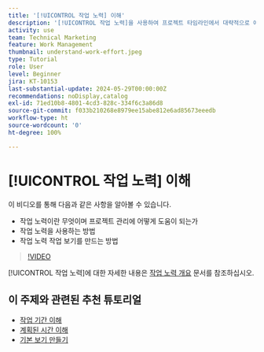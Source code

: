 ```yaml
---
title: '[!UICONTROL 작업 노력] 이해'
description: '[!UICONTROL 작업 노력]을 사용하여 프로젝트 타임라인에서 대략적으로 예측된 시간을 파악할 수 있는 방법에 대해 알아봅니다.'
activity: use
team: Technical Marketing
feature: Work Management
thumbnail: understand-work-effort.jpeg
type: Tutorial
role: User
level: Beginner
jira: KT-10153
last-substantial-update: 2024-05-29T00:00:00Z
recommendations: noDisplay,catalog
exl-id: 71ed10b8-4801-4cd3-828c-334f6c3a86d8
source-git-commit: f033b210268e8979ee15abe812e6ad85673eeedb
workflow-type: ht
source-wordcount: '0'
ht-degree: 100%

---
```


# [!UICONTROL 작업 노력] 이해

이 비디오를 통해 다음과 같은 사항을 알아볼 수 있습니다.

* 작업 노력이란 무엇이며 프로젝트 관리에 어떻게 도움이 되는가
* 작업 노력을 사용하는 방법
* 작업 노력 작업 보기를 만드는 방법

>[!VIDEO](https://video.tv.adobe.com/v/3429446/?quality=12&learn=on)

[!UICONTROL 작업 노력]에 대한 자세한 내용은 [작업 노력 개요](https://experienceleague.adobe.com/docs/workfront/using/manage-work/tasks/task-information/work-effort.html?lang=ko-KR) 문서를 참조하십시오.

## 이 주제와 관련된 추천 튜토리얼

* [작업 기간 이해](/help/manage-work/tasks/understand-task-durations.md)
* [계획된 시간 이해](/help/manage-work/tasks/understand-planned-hours.md)
* [기본 보기 만들기](/help/reporting/basic-reporting/create-a-basic-view.md)
